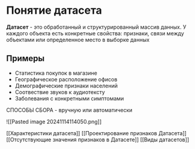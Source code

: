 # Понятие датасета

**Датасет** - это обработанный и структурированный массив данных. У каждого объекта есть конкретные свойства: признаки, связи между объектами или определенное место в выборке данных

## Примеры

- Статистика покупок в магазине
- Географическое расположение офисов
- Демографические признаки населений
- Соотвествие звуков к аудиотексту
- Заболевания с конкретными симптомами

СПОСОБЫ СБОРА - вручную или автоматически

![[Pasted image 20241114114050.png]]

[[Характеристики датасета]]
[[Проектирование признаков Датасета]]
[[Отсутствующие значения признаков в Датасете]]
[[Виды датасетов]]



